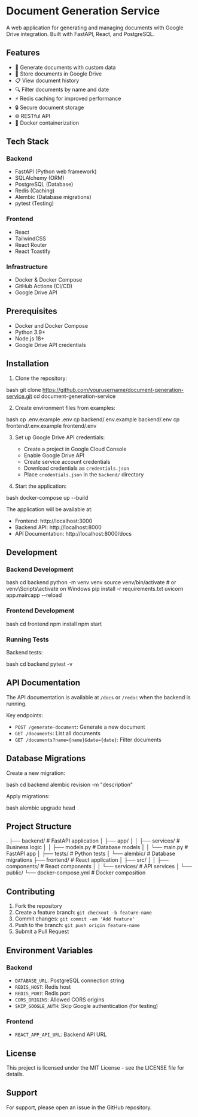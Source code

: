 # Document Generation Service

A web application for generating and managing documents with Google Drive integration. Built with FastAPI, React, and PostgreSQL.

## Features

- 📄 Generate documents with custom data
- 📁 Store documents in Google Drive
- 📋 View document history
- 🔍 Filter documents by name and date
- ⚡ Redis caching for improved performance
- 🔒 Secure document storage
- 🌐 RESTful API
- 🐳 Docker containerization

## Tech Stack

### Backend
- FastAPI (Python web framework)
- SQLAlchemy (ORM)
- PostgreSQL (Database)
- Redis (Caching)
- Alembic (Database migrations)
- pytest (Testing)

### Frontend
- React
- TailwindCSS
- React Router
- React Toastify

### Infrastructure
- Docker & Docker Compose
- GitHub Actions (CI/CD)
- Google Drive API

## Prerequisites

- Docker and Docker Compose
- Python 3.9+
- Node.js 18+
- Google Drive API credentials

## Installation

1. Clone the repository:

bash
git clone https://github.com/yourusername/document-generation-service.git
cd document-generation-service



2. Create environment files from examples:

bash
cp .env.example .env
cp backend/.env.example backend/.env
cp frontend/.env.example frontend/.env


3. Set up Google Drive API credentials:
   - Create a project in Google Cloud Console
   - Enable Google Drive API
   - Create service account credentials
   - Download credentials as `credentials.json`
   - Place `credentials.json` in the `backend/` directory

4. Start the application:

bash
docker-compose up --build


The application will be available at:
- Frontend: http://localhost:3000
- Backend API: http://localhost:8000
- API Documentation: http://localhost:8000/docs

## Development

### Backend Development

bash
cd backend
python -m venv venv
source venv/bin/activate # or venv\Scripts\activate on Windows
pip install -r requirements.txt
uvicorn app.main:app --reload



### Frontend Development

bash
cd frontend
npm install
npm start


### Running Tests

Backend tests:

bash
cd backend
pytest -v


## API Documentation

The API documentation is available at `/docs` or `/redoc` when the backend is running.

Key endpoints:
- `POST /generate-document`: Generate a new document
- `GET /documents`: List all documents
- `GET /documents?name={name}&date={date}`: Filter documents

## Database Migrations

Create a new migration:

bash
cd backend
alembic revision -m "description"


Apply migrations:

bash
alembic upgrade head


## Project Structure

.
├── backend/ # FastAPI application
│ ├── app/
│ │ ├── services/ # Business logic
│ │ ├── models.py # Database models
│ │ └── main.py # FastAPI app
│ ├── tests/ # Python tests
│ └── alembic/ # Database migrations
├── frontend/ # React application
│ ├── src/
│ │ ├── components/ # React components
│ │ └── services/ # API services
│ └── public/
└── docker-compose.yml # Docker composition


## Contributing

1. Fork the repository
2. Create a feature branch: `git checkout -b feature-name`
3. Commit changes: `git commit -am 'Add feature'`
4. Push to the branch: `git push origin feature-name`
5. Submit a Pull Request

## Environment Variables

### Backend
- `DATABASE_URL`: PostgreSQL connection string
- `REDIS_HOST`: Redis host
- `REDIS_PORT`: Redis port
- `CORS_ORIGINS`: Allowed CORS origins
- `SKIP_GOOGLE_AUTH`: Skip Google authentication (for testing)

### Frontend
- `REACT_APP_API_URL`: Backend API URL

## License

This project is licensed under the MIT License - see the LICENSE file for details.

## Support

For support, please open an issue in the GitHub repository.